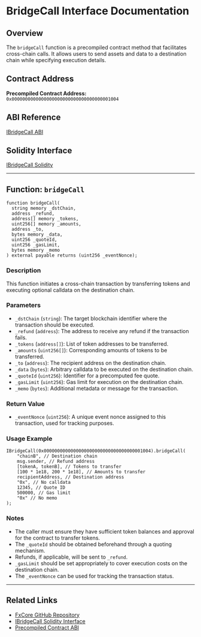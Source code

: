 # BridgeCall Interface Documentation

## Overview
The `bridgeCall` function is a precompiled contract method that facilitates cross-chain calls. It allows users to send assets and data to a destination chain while specifying execution details.

## Contract Address
**Precompiled Contract Address:** `0x0000000000000000000000000000000000001004`

## ABI Reference
[IBridgeCall ABI](https://github.com/PundiAI/fx-core/blob/main/contract/ibridgecall.sol.go#L34)

## Solidity Interface
[IBridgeCall Solidity](https://github.com/PundiAI/fx-core/blob/main/solidity/contracts/interfaces/IBridgeCall.sol)

---

## Function: `bridgeCall`

```solidity
function bridgeCall(
  string memory _dstChain,
  address _refund,
  address[] memory _tokens,
  uint256[] memory _amounts,
  address _to,
  bytes memory _data,
  uint256 _quoteId,
  uint256 _gasLimit,
  bytes memory _memo
) external payable returns (uint256 _eventNonce);
```

### Description
This function initiates a cross-chain transaction by transferring tokens and executing optional calldata on the destination chain.

### Parameters
- `_dstChain` (`string`): The target blockchain identifier where the transaction should be executed.
- `_refund` (`address`): The address to receive any refund if the transaction fails.
- `_tokens` (`address[]`): List of token addresses to be transferred.
- `_amounts` (`uint256[]`): Corresponding amounts of tokens to be transferred.
- `_to` (`address`): The recipient address on the destination chain.
- `_data` (`bytes`): Arbitrary calldata to be executed on the destination chain.
- `_quoteId` (`uint256`): Identifier for a precomputed fee quote.
- `_gasLimit` (`uint256`): Gas limit for execution on the destination chain.
- `_memo` (`bytes`): Additional metadata or message for the transaction.

### Return Value
- `_eventNonce` (`uint256`): A unique event nonce assigned to this transaction, used for tracking purposes.

### Usage Example
```solidity
IBridgeCall(0x0000000000000000000000000000000000001004).bridgeCall(
    "chainB", // Destination chain
    msg.sender, // Refund address
    [tokenA, tokenB], // Tokens to transfer
    [100 * 1e18, 200 * 1e18], // Amounts to transfer
    recipientAddress, // Destination address
    "0x", // No calldata
    12345, // Quote ID
    500000, // Gas limit
    "0x" // No memo
);
```

### Notes
- The caller must ensure they have sufficient token balances and approval for the contract to transfer tokens.
- The `_quoteId` should be obtained beforehand through a quoting mechanism.
- Refunds, if applicable, will be sent to `_refund`.
- `_gasLimit` should be set appropriately to cover execution costs on the destination chain.
- The `_eventNonce` can be used for tracking the transaction status.

---

## Related Links
- [FxCore GitHub Repository](https://github.com/PundiAI/fx-core)
- [IBridgeCall Solidity Interface](https://github.com/PundiAI/fx-core/blob/main/solidity/contracts/interfaces/IBridgeCall.sol)
- [Precompiled Contract ABI](https://github.com/PundiAI/fx-core/blob/main/contract/ibridgecall.sol.go#L34)
